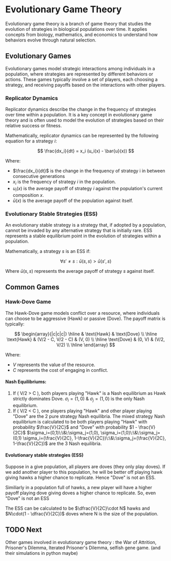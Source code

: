 # Evolutionary Game Theory

Evolutionary game theory is a branch of game theory that studies the evolution of strategies in biological populations over time. It applies concepts from biology, mathematics, and economics to understand how behaviors evolve through natural selection.

## Evolutionary Games

Evolutionary games model strategic interactions among individuals in a population, where strategies are represented by different behaviors or actions. These games typically involve a set of players, each choosing a strategy, and receiving payoffs based on the interactions with other players.

### Replicator Dynamics

Replicator dynamics describe the change in the frequency of strategies over time within a population. It is a key concept in evolutionary game theory and is often used to model the evolution of strategies based on their relative success or fitness.

Mathematically, replicator dynamics can be represented by the following equation for a strategy $i$:

$$
\frac{dx_i}{dt} = x_i (u_i(x) - \bar{u}(x))
$$

Where:
- $\frac{dx_i}{dt}$ is the change in the frequency of strategy i in between consecutive generations
- $x_i$ is the frequency of strategy $i$ in the population.
- $u_i(x)$ is the average payoff of strategy $i$ against the population's current composition $x$.
- $\bar{u}(x)$ is the average payoff of the population against itself.

### Evolutionary Stable Strategies (ESS)

An evolutionary stable strategy is a strategy that, if adopted by a population, cannot be invaded by any alternative strategy that is initially rare. ESS represents a stable equilibrium point in the evolution of strategies within a population.

Mathematically, a strategy $s$ is an ESS if:

$$
\forall s' \neq s: \bar{u}(s, s) > \bar{u}(s', s)
$$

Where $\bar{u}(s, s)$ represents the average payoff of strategy $s$ against itself.

## Common Games 

### Hawk-Dove Game

The Hawk-Dove game models conflict over a resource, where individuals can choose to be aggressive (Hawk) or passive (Dove). The payoff matrix is typically:

$$
\begin{array}{|c|c|c|}
\hline
& \text{Hawk} & \text{Dove} \\
\hline
\text{Hawk} & (V/2 - C, V/2 - C) & (V, 0) \\
\hline
\text{Dove} & (0, V) & (V/2, V/2) \\
\hline
\end{array}
$$

Where:
- $V$ represents the value of the resource.
- $C$ represents the cost of engaging in conflict.

#### Nash Equilibriums:
1. If \( V/2 > C \), both players playing "Hawk" is a Nash equilibrium as Hawk strictly dominates Dove. $\sigma_i=(1,0) \:\&\: \sigma_j=(1,0)$ is the only Nash equilibrium.
2. If \( V/2 < C \), one players playing "Hawk" and other player playing "Dove" are the 2 pure strategy Nash equilibria. The mixed strategy Nash equilibrium is calculated to be both players playing "Hawk" with probability $\frac{V}{2C}$ and "Dove" with probability $1 - \frac{V}{2C}$ $\sigma_i=(0,1)\:\&\:\sigma_j=(1,0), \sigma_i=(1,0)\:\&\:\sigma_j=(0,1) \sigma_i=(\frac{V}{2C}, 1-\frac{V}{2C})\:\&\:\sigma_j=(\frac{V}{2C}, 1-\frac{V}{2C})$ are the 3 Nash equilibria.

#### Evolutionary stable strategies (ESS)
Suppose in a give population, all players are doves (they only play doves). If we add another player to this population, he will be better off playing hawk giving hawks a higher chance to replicate. Hence "Dove" is not an ESS.

Similiarly in a population full of hawks, a new player will have a higher payoff playing dove giving doves a higher chance to replicate. So, even "Dove" is not an ESS

The ESS can be calculated to be $\dfrac{V}{2C}\cdot N$ hawks and $N\cdot(1 - \dfrac{V}{2C})$ doves where N is the size of the population.


## TODO Next

Other games involved in evolutionary game theory : the War of Attrition, Prisoner's Dilemma, Iterated Prisoner's Dilemma, selfish gene game. (and their simulations in python maybe)
